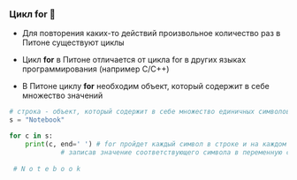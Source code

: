 ### Цикл for :evergreen_tree:

* Для повторения каких-то действий произвольное количество раз в Питоне существуют циклы

* Цикл __for__ в Питоне отличается от цикла for в других языках программирования (например C/C++)
* В Питоне циклу __for__ необходим объект, который содержит в себе множество значений



```python
# строка - объект, который содержит в себе множество единичных символов
s = "Notebook"

for c in s: 
    print(c, end=' ') # for пройдет каждый символ в строке и на каждом символе запустит код, написанный ниже,
             # записав значение соответствующего символа в переменную c
 
 # N o t e b o o k
 ```
        
